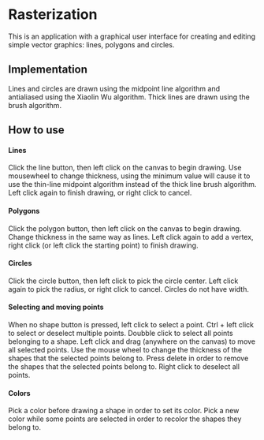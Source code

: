 # Rasterization

This is an application with a graphical user interface for creating and editing simple vector graphics: lines, polygons and circles.

## Implementation

Lines and circles are drawn using the midpoint line algorithm and antialiased using the Xiaolin Wu algorithm.
Thick lines are drawn using the brush algorithm.

## How to use

#### Lines

Click the line button, then left click on the canvas to begin drawing. 
Use mousewheel to change thickness, using the minimum value will cause it to use the thin-line midpoint algorithm instead of the thick line brush algorithm.
Left click again to finish drawing, or right click to cancel.

#### Polygons

Click the polygon button, then left click on the canvas to begin drawing. Change thickness in the same way as lines.
Left click again to add a vertex, right click (or left click the starting point) to finish drawing.

#### Circles

Click the circle button, then left click to pick the circle center. Left click again to pick the radius, or right click to cancel.
Circles do not have width.

#### Selecting and moving points

When no shape button is pressed, left click to select a point. Ctrl + left click to select or deselect multiple points. Doubble click to select all points belonging to a shape.
Left click and drag (anywhere on the canvas) to move all selected points.
Use the mouse wheel to change the thickness of the shapes that the selected points belong to.
Press delete in order to remove the shapes that the selected points belong to.
Right click to deselect all points.

#### Colors

Pick a color before drawing a shape in order to set its color.
Pick a new color while some points are selected in order to recolor the shapes they belong to.

